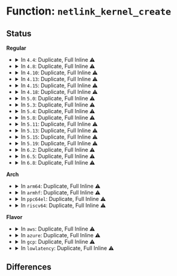 # Function: <code>netlink_kernel_create</code>

## Status
<b>Regular</b>
<ul>
<li>
<details>
<summary>In <code>4.4</code>: Duplicate, Full Inline ⚠️</summary>

**Collision:** Static Duplication

**Inline:** Full

**Transformation:** False

**Instances:**

```
In kernel/audit.c (ffffffff81120bfe)
Location: include/linux/netlink.h:60
Inline: True
Inline callers:
  - kernel/audit.c:audit_net_init
```
```
In security/selinux/netlink.c (ffffffff81f98819)
Location: include/linux/netlink.h:60
Inline: True
Inline callers:
  - security/selinux/netlink.c:selnl_init
```
```
In lib/kobject_uevent.c (ffffffff813ed177)
Location: include/linux/netlink.h:60
Inline: True
Inline callers:
  - lib/kobject_uevent.c:uevent_net_init
```
```
In drivers/connector/connector.c (ffffffff81541c9b)
Location: include/linux/netlink.h:60
Inline: True
```
```
In drivers/scsi/scsi_netlink.c (ffffffff815b6bfb)
Location: include/linux/netlink.h:60
Inline: True
Inline callers:
  - drivers/scsi/scsi_netlink.c:scsi_netlink_init
```
```
In net/core/rtnetlink.c (ffffffff8172b48b)
Location: include/linux/netlink.h:60
Inline: True
Inline callers:
  - net/core/rtnetlink.c:rtnetlink_net_init
```
```
In net/core/sock_diag.c (ffffffff8173338b)
Location: include/linux/netlink.h:60
Inline: True
Inline callers:
  - net/core/sock_diag.c:diag_net_init
```
```
In net/netlink/genetlink.c (ffffffff8174f96b)
Location: include/linux/netlink.h:60
Inline: True
Inline callers:
  - net/netlink/genetlink.c:genl_pernet_init
```
```
In net/ipv4/fib_frontend.c (ffffffff8179a227)
Location: include/linux/netlink.h:60
Inline: True
```
</details>
</li>
<li>
<details>
<summary>In <code>4.8</code>: Duplicate, Full Inline ⚠️</summary>

**Collision:** Static Duplication

**Inline:** Full

**Transformation:** False

**Instances:**

```
In kernel/audit.c (ffffffff81128b4e)
Location: include/linux/netlink.h:60
Inline: True
Inline callers:
  - kernel/audit.c:audit_net_init
```
```
In security/selinux/netlink.c (ffffffff81fc34b1)
Location: include/linux/netlink.h:60
Inline: True
Inline callers:
  - security/selinux/netlink.c:selnl_init
```
```
In lib/kobject_uevent.c (ffffffff81432de7)
Location: include/linux/netlink.h:60
Inline: True
Inline callers:
  - lib/kobject_uevent.c:uevent_net_init
```
```
In drivers/connector/connector.c (ffffffff815935db)
Location: include/linux/netlink.h:60
Inline: True
```
```
In drivers/scsi/scsi_netlink.c (ffffffff8160f31b)
Location: include/linux/netlink.h:60
Inline: True
Inline callers:
  - drivers/scsi/scsi_netlink.c:scsi_netlink_init
```
```
In net/core/rtnetlink.c (ffffffff81794ceb)
Location: include/linux/netlink.h:60
Inline: True
Inline callers:
  - net/core/rtnetlink.c:rtnetlink_net_init
```
```
In net/core/sock_diag.c (ffffffff8179ee2b)
Location: include/linux/netlink.h:60
Inline: True
Inline callers:
  - net/core/sock_diag.c:diag_net_init
```
```
In net/netlink/genetlink.c (ffffffff817bb93b)
Location: include/linux/netlink.h:60
Inline: True
Inline callers:
  - net/netlink/genetlink.c:genl_pernet_init
```
```
In net/ipv4/fib_frontend.c (ffffffff81808107)
Location: include/linux/netlink.h:60
Inline: True
```
</details>
</li>
<li>
<details>
<summary>In <code>4.10</code>: Duplicate, Full Inline ⚠️</summary>

**Collision:** Static Duplication

**Inline:** Full

**Transformation:** False

**Instances:**

```
In kernel/audit.c (ffffffff811327ae)
Location: include/linux/netlink.h:60
Inline: True
Inline callers:
  - kernel/audit.c:audit_net_init
```
```
In security/selinux/netlink.c (ffffffff81fffefd)
Location: include/linux/netlink.h:60
Inline: True
Inline callers:
  - security/selinux/netlink.c:selnl_init
```
```
In lib/kobject_uevent.c (ffffffff8144f057)
Location: include/linux/netlink.h:60
Inline: True
Inline callers:
  - lib/kobject_uevent.c:uevent_net_init
```
```
In drivers/connector/connector.c (ffffffff815c0e9b)
Location: include/linux/netlink.h:60
Inline: True
```
```
In drivers/scsi/scsi_netlink.c (ffffffff8163ebbb)
Location: include/linux/netlink.h:60
Inline: True
Inline callers:
  - drivers/scsi/scsi_netlink.c:scsi_netlink_init
```
```
In net/core/rtnetlink.c (ffffffff817c256b)
Location: include/linux/netlink.h:60
Inline: True
Inline callers:
  - net/core/rtnetlink.c:rtnetlink_net_init
```
```
In net/core/sock_diag.c (ffffffff817cd7fb)
Location: include/linux/netlink.h:60
Inline: True
Inline callers:
  - net/core/sock_diag.c:diag_net_init
```
```
In net/netlink/genetlink.c (ffffffff817eb27b)
Location: include/linux/netlink.h:60
Inline: True
Inline callers:
  - net/netlink/genetlink.c:genl_pernet_init
```
```
In net/ipv4/fib_frontend.c (ffffffff818391e1)
Location: include/linux/netlink.h:60
Inline: True
```
</details>
</li>
<li>
<details>
<summary>In <code>4.13</code>: Duplicate, Full Inline ⚠️</summary>

**Collision:** Static Duplication

**Inline:** Full

**Transformation:** False

**Instances:**

```
In kernel/audit.c (ffffffff81133f16)
Location: include/linux/netlink.h:60
Inline: True
Inline callers:
  - kernel/audit.c:audit_net_init
```
```
In security/selinux/netlink.c (ffffffff820e35f0)
Location: include/linux/netlink.h:60
Inline: True
Inline callers:
  - security/selinux/netlink.c:selnl_init
```
```
In drivers/connector/connector.c (ffffffff815d69db)
Location: include/linux/netlink.h:60
Inline: True
```
```
In drivers/scsi/scsi_netlink.c (ffffffff816536fb)
Location: include/linux/netlink.h:60
Inline: True
Inline callers:
  - drivers/scsi/scsi_netlink.c:scsi_netlink_init
```
```
In net/core/rtnetlink.c (ffffffff817e0d06)
Location: include/linux/netlink.h:60
Inline: True
Inline callers:
  - net/core/rtnetlink.c:rtnetlink_net_init
```
```
In net/core/sock_diag.c (ffffffff817ecb36)
Location: include/linux/netlink.h:60
Inline: True
Inline callers:
  - net/core/sock_diag.c:diag_net_init
```
```
In net/netlink/genetlink.c (ffffffff8180b28b)
Location: include/linux/netlink.h:60
Inline: True
Inline callers:
  - net/netlink/genetlink.c:genl_pernet_init
```
```
In net/ipv4/fib_frontend.c (ffffffff8185a6f1)
Location: include/linux/netlink.h:60
Inline: True
```
```
In lib/kobject_uevent.c (ffffffff818ef28e)
Location: include/linux/netlink.h:60
Inline: True
Inline callers:
  - lib/kobject_uevent.c:uevent_net_init
```
</details>
</li>
<li>
<details>
<summary>In <code>4.15</code>: Duplicate, Full Inline ⚠️</summary>

**Collision:** Static Duplication

**Inline:** Full

**Transformation:** False

**Instances:**

```
In kernel/audit.c (ffffffff81140cd6)
Location: include/linux/netlink.h:58
Inline: True
Inline callers:
  - kernel/audit.c:audit_net_init
```
```
In security/selinux/netlink.c (ffffffff826ec283)
Location: include/linux/netlink.h:58
Inline: True
Inline callers:
  - security/selinux/netlink.c:selnl_init
```
```
In drivers/connector/connector.c (ffffffff8163d7bb)
Location: include/linux/netlink.h:58
Inline: True
```
```
In drivers/scsi/scsi_netlink.c (ffffffff816bcbab)
Location: include/linux/netlink.h:58
Inline: True
Inline callers:
  - drivers/scsi/scsi_netlink.c:scsi_netlink_init
```
```
In net/core/rtnetlink.c (ffffffff8185b3b6)
Location: include/linux/netlink.h:58
Inline: True
Inline callers:
  - net/core/rtnetlink.c:rtnetlink_net_init
```
```
In net/core/sock_diag.c (ffffffff81868d16)
Location: include/linux/netlink.h:58
Inline: True
Inline callers:
  - net/core/sock_diag.c:diag_net_init
```
```
In net/netlink/genetlink.c (ffffffff8188a1eb)
Location: include/linux/netlink.h:58
Inline: True
Inline callers:
  - net/netlink/genetlink.c:genl_pernet_init
```
```
In net/ipv4/fib_frontend.c (ffffffff818da62c)
Location: include/linux/netlink.h:58
Inline: True
```
```
In lib/kobject_uevent.c (ffffffff8197556e)
Location: include/linux/netlink.h:58
Inline: True
Inline callers:
  - lib/kobject_uevent.c:uevent_net_init
```
</details>
</li>
<li>
<details>
<summary>In <code>4.18</code>: Duplicate, Full Inline ⚠️</summary>

**Collision:** Static Duplication

**Inline:** Full

**Transformation:** False

**Instances:**

```
In kernel/audit.c (ffffffff8114f6fd)
Location: include/linux/netlink.h:58
Inline: True
Inline callers:
  - kernel/audit.c:audit_net_init
```
```
In security/selinux/netlink.c (ffffffff8271662f)
Location: include/linux/netlink.h:58
Inline: True
Inline callers:
  - security/selinux/netlink.c:selnl_init
```
```
In drivers/connector/connector.c (ffffffff81678e0c)
Location: include/linux/netlink.h:58
Inline: True
```
```
In drivers/scsi/scsi_netlink.c (ffffffff816f90a9)
Location: include/linux/netlink.h:58
Inline: True
Inline callers:
  - drivers/scsi/scsi_netlink.c:scsi_netlink_init
```
```
In net/core/rtnetlink.c (ffffffff818a6cee)
Location: include/linux/netlink.h:58
Inline: True
Inline callers:
  - net/core/rtnetlink.c:rtnetlink_net_init
```
```
In net/core/sock_diag.c (ffffffff818b8c21)
Location: include/linux/netlink.h:58
Inline: True
Inline callers:
  - net/core/sock_diag.c:diag_net_init
```
```
In net/netlink/genetlink.c (ffffffff818dd879)
Location: include/linux/netlink.h:58
Inline: True
Inline callers:
  - net/netlink/genetlink.c:genl_pernet_init
```
```
In net/ipv4/fib_frontend.c (ffffffff819310e5)
Location: include/linux/netlink.h:58
Inline: True
```
```
In lib/kobject_uevent.c (ffffffff819d1c73)
Location: include/linux/netlink.h:58
Inline: True
Inline callers:
  - lib/kobject_uevent.c:uevent_net_init
```
</details>
</li>
<li>
<details>
<summary>In <code>5.0</code>: Duplicate, Full Inline ⚠️</summary>

**Collision:** Static Duplication

**Inline:** Full

**Transformation:** False

**Instances:**

```
In kernel/audit.c (ffffffff8115c3dd)
Location: include/linux/netlink.h:58
Inline: True
Inline callers:
  - kernel/audit.c:audit_net_init
```
```
In security/selinux/netlink.c (ffffffff828ce0f2)
Location: include/linux/netlink.h:58
Inline: True
Inline callers:
  - security/selinux/netlink.c:selnl_init
```
```
In drivers/connector/connector.c (ffffffff81697eec)
Location: include/linux/netlink.h:58
Inline: True
```
```
In drivers/scsi/scsi_netlink.c (ffffffff8171b989)
Location: include/linux/netlink.h:58
Inline: True
Inline callers:
  - drivers/scsi/scsi_netlink.c:scsi_netlink_init
```
```
In net/core/rtnetlink.c (ffffffff818ca37e)
Location: include/linux/netlink.h:58
Inline: True
Inline callers:
  - net/core/rtnetlink.c:rtnetlink_net_init
```
```
In net/core/sock_diag.c (ffffffff818df871)
Location: include/linux/netlink.h:58
Inline: True
Inline callers:
  - net/core/sock_diag.c:diag_net_init
```
```
In net/netlink/genetlink.c (ffffffff8190a239)
Location: include/linux/netlink.h:58
Inline: True
Inline callers:
  - net/netlink/genetlink.c:genl_pernet_init
```
```
In net/ipv4/fib_frontend.c (ffffffff81960989)
Location: include/linux/netlink.h:58
Inline: True
```
```
In lib/kobject_uevent.c (ffffffff81a0b0d3)
Location: include/linux/netlink.h:58
Inline: True
Inline callers:
  - lib/kobject_uevent.c:uevent_net_init
```
</details>
</li>
<li>
<details>
<summary>In <code>5.3</code>: Duplicate, Full Inline ⚠️</summary>

**Collision:** Static Duplication

**Inline:** Full

**Transformation:** False

**Instances:**

```
In kernel/audit.c (ffffffff81168aa4)
Location: include/linux/netlink.h:58
Inline: True
Inline callers:
  - kernel/audit.c:audit_net_init
```
```
In security/selinux/netlink.c (ffffffff828e7b5d)
Location: include/linux/netlink.h:58
Inline: True
Inline callers:
  - security/selinux/netlink.c:selnl_init
```
```
In drivers/connector/connector.c (ffffffff816d0a69)
Location: include/linux/netlink.h:58
Inline: True
```
```
In drivers/scsi/scsi_netlink.c (ffffffff81756fc9)
Location: include/linux/netlink.h:58
Inline: True
Inline callers:
  - drivers/scsi/scsi_netlink.c:scsi_netlink_init
```
```
In net/core/rtnetlink.c (ffffffff8191732e)
Location: include/linux/netlink.h:58
Inline: True
Inline callers:
  - net/core/rtnetlink.c:rtnetlink_net_init
```
```
In net/core/sock_diag.c (ffffffff8192dec1)
Location: include/linux/netlink.h:58
Inline: True
Inline callers:
  - net/core/sock_diag.c:diag_net_init
```
```
In net/netlink/genetlink.c (ffffffff8196b639)
Location: include/linux/netlink.h:58
Inline: True
Inline callers:
  - net/netlink/genetlink.c:genl_pernet_init
```
```
In net/ipv4/fib_frontend.c (ffffffff819c54a7)
Location: include/linux/netlink.h:58
Inline: True
```
```
In lib/kobject_uevent.c (ffffffff81a7aab3)
Location: include/linux/netlink.h:58
Inline: True
Inline callers:
  - lib/kobject_uevent.c:uevent_net_init
```
</details>
</li>
<li>
<details>
<summary>In <code>5.4</code>: Duplicate, Full Inline ⚠️</summary>

**Collision:** Static Duplication

**Inline:** Full

**Transformation:** False

**Instances:**

```
In kernel/audit.c (ffffffff81174944)
Location: include/linux/netlink.h:58
Inline: True
Inline callers:
  - kernel/audit.c:audit_net_init
```
```
In security/selinux/netlink.c (ffffffff828f0649)
Location: include/linux/netlink.h:58
Inline: True
Inline callers:
  - security/selinux/netlink.c:selnl_init
```
```
In drivers/connector/connector.c (ffffffff816f4889)
Location: include/linux/netlink.h:58
Inline: True
```
```
In drivers/scsi/scsi_netlink.c (ffffffff8177b269)
Location: include/linux/netlink.h:58
Inline: True
Inline callers:
  - drivers/scsi/scsi_netlink.c:scsi_netlink_init
```
```
In net/core/rtnetlink.c (ffffffff8194996e)
Location: include/linux/netlink.h:58
Inline: True
Inline callers:
  - net/core/rtnetlink.c:rtnetlink_net_init
```
```
In net/core/sock_diag.c (ffffffff81960151)
Location: include/linux/netlink.h:58
Inline: True
Inline callers:
  - net/core/sock_diag.c:diag_net_init
```
```
In net/netlink/genetlink.c (ffffffff819a1fe9)
Location: include/linux/netlink.h:58
Inline: True
Inline callers:
  - net/netlink/genetlink.c:genl_pernet_init
```
```
In net/ipv4/fib_frontend.c (ffffffff819fc047)
Location: include/linux/netlink.h:58
Inline: True
```
```
In lib/kobject_uevent.c (ffffffff81ab1e13)
Location: include/linux/netlink.h:58
Inline: True
Inline callers:
  - lib/kobject_uevent.c:uevent_net_init
```
</details>
</li>
<li>
<details>
<summary>In <code>5.8</code>: Duplicate, Full Inline ⚠️</summary>

**Collision:** Static Duplication

**Inline:** Full

**Transformation:** False

**Instances:**

```
In kernel/audit.c (ffffffff811869b4)
Location: include/linux/netlink.h:58
Inline: True
Inline callers:
  - kernel/audit.c:audit_net_init
```
```
In security/selinux/netlink.c (ffffffff82d05851)
Location: include/linux/netlink.h:58
Inline: True
Inline callers:
  - security/selinux/netlink.c:selnl_init
```
```
In lib/kobject_uevent.c (ffffffff815ec563)
Location: include/linux/netlink.h:58
Inline: True
Inline callers:
  - lib/kobject_uevent.c:uevent_net_init
```
```
In drivers/connector/connector.c (ffffffff817ace79)
Location: include/linux/netlink.h:58
Inline: True
Inline callers:
  - drivers/connector/connector.c:cn_init
```
```
In drivers/scsi/scsi_netlink.c (ffffffff8183e3d9)
Location: include/linux/netlink.h:58
Inline: True
Inline callers:
  - drivers/scsi/scsi_netlink.c:scsi_netlink_init
```
```
In net/core/rtnetlink.c (ffffffff81a194ae)
Location: include/linux/netlink.h:58
Inline: True
Inline callers:
  - net/core/rtnetlink.c:rtnetlink_net_init
```
```
In net/core/sock_diag.c (ffffffff81a33551)
Location: include/linux/netlink.h:58
Inline: True
Inline callers:
  - net/core/sock_diag.c:diag_net_init
```
```
In net/netlink/genetlink.c (ffffffff81a7b9c9)
Location: include/linux/netlink.h:58
Inline: True
Inline callers:
  - net/netlink/genetlink.c:genl_pernet_init
```
```
In net/ipv4/fib_frontend.c (ffffffff81aea0b8)
Location: include/linux/netlink.h:58
Inline: True
```
</details>
</li>
<li>
<details>
<summary>In <code>5.11</code>: Duplicate, Full Inline ⚠️</summary>

**Collision:** Static Duplication

**Inline:** Full

**Transformation:** False

**Instances:**

```
In kernel/audit.c (ffffffff81183cce)
Location: include/linux/netlink.h:58
Inline: True
Inline callers:
  - kernel/audit.c:audit_net_init
```
```
In security/selinux/netlink.c (ffffffff82ff2c2e)
Location: include/linux/netlink.h:58
Inline: True
Inline callers:
  - security/selinux/netlink.c:selnl_init
```
```
In lib/kobject_uevent.c (ffffffff81610d43)
Location: include/linux/netlink.h:58
Inline: True
Inline callers:
  - lib/kobject_uevent.c:uevent_net_init
```
```
In drivers/connector/connector.c (ffffffff817c1a09)
Location: include/linux/netlink.h:58
Inline: True
Inline callers:
  - drivers/connector/connector.c:cn_init
```
```
In drivers/scsi/scsi_netlink.c (ffffffff8184eb09)
Location: include/linux/netlink.h:58
Inline: True
Inline callers:
  - drivers/scsi/scsi_netlink.c:scsi_netlink_init
```
```
In net/core/rtnetlink.c (ffffffff81a1969e)
Location: include/linux/netlink.h:58
Inline: True
Inline callers:
  - net/core/rtnetlink.c:rtnetlink_net_init
```
```
In net/core/sock_diag.c (ffffffff81a358c1)
Location: include/linux/netlink.h:58
Inline: True
Inline callers:
  - net/core/sock_diag.c:diag_net_init
```
```
In net/netlink/genetlink.c (ffffffff81a84889)
Location: include/linux/netlink.h:58
Inline: True
Inline callers:
  - net/netlink/genetlink.c:genl_pernet_init
```
```
In net/ipv4/fib_frontend.c (ffffffff81af6f18)
Location: include/linux/netlink.h:58
Inline: True
```
</details>
</li>
<li>
<details>
<summary>In <code>5.13</code>: Duplicate, Full Inline ⚠️</summary>

**Collision:** Static Duplication

**Inline:** Full

**Transformation:** False

**Instances:**

```
In kernel/audit.c (ffffffff81184bfe)
Location: include/linux/netlink.h:60
Inline: True
Inline callers:
  - kernel/audit.c:audit_net_init
```
```
In security/selinux/netlink.c (ffffffff831fd60a)
Location: include/linux/netlink.h:60
Inline: True
Inline callers:
  - security/selinux/netlink.c:selnl_init
```
```
In lib/kobject_uevent.c (ffffffff815f43b3)
Location: include/linux/netlink.h:60
Inline: True
Inline callers:
  - lib/kobject_uevent.c:uevent_net_init
```
```
In drivers/connector/connector.c (ffffffff817a4f29)
Location: include/linux/netlink.h:60
Inline: True
Inline callers:
  - drivers/connector/connector.c:cn_init
```
```
In drivers/scsi/scsi_netlink.c (ffffffff81831fa9)
Location: include/linux/netlink.h:60
Inline: True
Inline callers:
  - drivers/scsi/scsi_netlink.c:scsi_netlink_init
```
```
In net/core/rtnetlink.c (ffffffff81a005ae)
Location: include/linux/netlink.h:60
Inline: True
Inline callers:
  - net/core/rtnetlink.c:rtnetlink_net_init
```
```
In net/core/sock_diag.c (ffffffff81a1ca11)
Location: include/linux/netlink.h:60
Inline: True
Inline callers:
  - net/core/sock_diag.c:diag_net_init
```
```
In net/netlink/genetlink.c (ffffffff81a6d981)
Location: include/linux/netlink.h:60
Inline: True
Inline callers:
  - net/netlink/genetlink.c:genl_pernet_init
```
```
In net/ipv4/fib_frontend.c (ffffffff81ae2674)
Location: include/linux/netlink.h:60
Inline: True
```
</details>
</li>
<li>
<details>
<summary>In <code>5.15</code>: Duplicate, Full Inline ⚠️</summary>

**Collision:** Static Duplication

**Inline:** Full

**Transformation:** False

**Instances:**

```
In kernel/audit.c (ffffffff811acf1e)
Location: include/linux/netlink.h:60
Inline: True
Inline callers:
  - kernel/audit.c:audit_net_init
```
```
In security/selinux/netlink.c (ffffffff832e4806)
Location: include/linux/netlink.h:60
Inline: True
Inline callers:
  - security/selinux/netlink.c:selnl_init
```
```
In lib/kobject_uevent.c (ffffffff81661723)
Location: include/linux/netlink.h:60
Inline: True
Inline callers:
  - lib/kobject_uevent.c:uevent_net_init
```
```
In drivers/connector/connector.c (ffffffff818308a9)
Location: include/linux/netlink.h:60
Inline: True
Inline callers:
  - drivers/connector/connector.c:cn_init
```
```
In drivers/scsi/scsi_netlink.c (ffffffff818bdff9)
Location: include/linux/netlink.h:60
Inline: True
Inline callers:
  - drivers/scsi/scsi_netlink.c:scsi_netlink_init
```
```
In net/core/rtnetlink.c (ffffffff81ab26fe)
Location: include/linux/netlink.h:60
Inline: True
Inline callers:
  - net/core/rtnetlink.c:rtnetlink_net_init
```
```
In net/core/sock_diag.c (ffffffff81ad0291)
Location: include/linux/netlink.h:60
Inline: True
Inline callers:
  - net/core/sock_diag.c:diag_net_init
```
```
In net/netlink/genetlink.c (ffffffff81b27091)
Location: include/linux/netlink.h:60
Inline: True
Inline callers:
  - net/netlink/genetlink.c:genl_pernet_init
```
```
In net/ipv4/fib_frontend.c (ffffffff81ba1e8f)
Location: include/linux/netlink.h:60
Inline: True
```
</details>
</li>
<li>
<details>
<summary>In <code>5.19</code>: Duplicate, Full Inline ⚠️</summary>

**Collision:** Static Duplication

**Inline:** Full

**Transformation:** False

**Instances:**

```
In kernel/audit.c (ffffffff811deb64)
Location: include/linux/netlink.h:60
Inline: True
Inline callers:
  - kernel/audit.c:audit_net_init
```
```
In security/selinux/netlink.c (ffffffff8349b40a)
Location: include/linux/netlink.h:60
Inline: True
Inline callers:
  - security/selinux/netlink.c:selnl_init
```
```
In lib/kobject_uevent.c (ffffffff8177b4e3)
Location: include/linux/netlink.h:60
Inline: True
Inline callers:
  - lib/kobject_uevent.c:uevent_net_init
```
```
In drivers/connector/connector.c (ffffffff81971c19)
Location: include/linux/netlink.h:60
Inline: True
Inline callers:
  - drivers/connector/connector.c:cn_init
```
```
In drivers/scsi/scsi_netlink.c (ffffffff81a0a2b9)
Location: include/linux/netlink.h:60
Inline: True
Inline callers:
  - drivers/scsi/scsi_netlink.c:scsi_netlink_init
```
```
In net/core/rtnetlink.c (ffffffff81c2b87e)
Location: include/linux/netlink.h:60
Inline: True
Inline callers:
  - net/core/rtnetlink.c:rtnetlink_net_init
```
```
In net/core/sock_diag.c (ffffffff81c4db01)
Location: include/linux/netlink.h:60
Inline: True
Inline callers:
  - net/core/sock_diag.c:diag_net_init
```
```
In net/netlink/genetlink.c (ffffffff81caffd1)
Location: include/linux/netlink.h:60
Inline: True
Inline callers:
  - net/netlink/genetlink.c:genl_pernet_init
```
```
In net/ipv4/fib_frontend.c (ffffffff81d34558)
Location: include/linux/netlink.h:60
Inline: True
```
</details>
</li>
<li>
<details>
<summary>In <code>6.2</code>: Duplicate, Full Inline ⚠️</summary>

**Collision:** Static Duplication

**Inline:** Full

**Transformation:** False

**Instances:**

```
In kernel/audit.c (ffffffff81224794)
Location: include/linux/netlink.h:60
Inline: True
Inline callers:
  - kernel/audit.c:audit_net_init
```
```
In security/selinux/netlink.c (ffffffff83ed22c4)
Location: include/linux/netlink.h:60
Inline: True
Inline callers:
  - security/selinux/netlink.c:selnl_init
```
```
In drivers/connector/connector.c (ffffffff81adce79)
Location: include/linux/netlink.h:60
Inline: True
Inline callers:
  - drivers/connector/connector.c:cn_init
```
```
In drivers/scsi/scsi_netlink.c (ffffffff81b89979)
Location: include/linux/netlink.h:60
Inline: True
Inline callers:
  - drivers/scsi/scsi_netlink.c:scsi_netlink_init
```
```
In net/core/rtnetlink.c (ffffffff81dde4fe)
Location: include/linux/netlink.h:60
Inline: True
Inline callers:
  - net/core/rtnetlink.c:rtnetlink_net_init
```
```
In net/core/sock_diag.c (ffffffff81e02ac1)
Location: include/linux/netlink.h:60
Inline: True
Inline callers:
  - net/core/sock_diag.c:diag_net_init
```
```
In net/netlink/genetlink.c (ffffffff81e6dd41)
Location: include/linux/netlink.h:60
Inline: True
Inline callers:
  - net/netlink/genetlink.c:genl_pernet_init
```
```
In net/ipv4/fib_frontend.c (ffffffff81efca38)
Location: include/linux/netlink.h:60
Inline: True
```
```
In lib/kobject_uevent.c (ffffffff82024703)
Location: include/linux/netlink.h:60
Inline: True
Inline callers:
  - lib/kobject_uevent.c:uevent_net_init
```
</details>
</li>
<li>
<details>
<summary>In <code>6.5</code>: Duplicate, Full Inline ⚠️</summary>

**Collision:** Static Duplication

**Inline:** Full

**Transformation:** False

**Instances:**

```
In kernel/audit.c (ffffffff8123ad5c)
Location: include/linux/netlink.h:59
Inline: True
Inline callers:
  - kernel/audit.c:audit_net_init
```
```
In security/selinux/netlink.c (ffffffff836f734c)
Location: include/linux/netlink.h:59
Inline: True
Inline callers:
  - security/selinux/netlink.c:selnl_init
```
```
In drivers/connector/connector.c (ffffffff81b2b0f4)
Location: include/linux/netlink.h:59
Inline: True
Inline callers:
  - drivers/connector/connector.c:cn_init
```
```
In drivers/scsi/scsi_netlink.c (ffffffff81bdd874)
Location: include/linux/netlink.h:59
Inline: True
Inline callers:
  - drivers/scsi/scsi_netlink.c:scsi_netlink_init
```
```
In net/core/rtnetlink.c (ffffffff81e4f436)
Location: include/linux/netlink.h:59
Inline: True
Inline callers:
  - net/core/rtnetlink.c:rtnetlink_net_init
```
```
In net/core/sock_diag.c (ffffffff81e75029)
Location: include/linux/netlink.h:59
Inline: True
Inline callers:
  - net/core/sock_diag.c:diag_net_init
```
```
In net/netlink/genetlink.c (ffffffff81ec9e5a)
Location: include/linux/netlink.h:59
Inline: True
Inline callers:
  - net/netlink/genetlink.c:genl_pernet_init
```
```
In net/ipv4/fib_frontend.c (ffffffff81f5c47e)
Location: include/linux/netlink.h:59
Inline: True
```
```
In lib/kobject_uevent.c (ffffffff820a480b)
Location: include/linux/netlink.h:59
Inline: True
Inline callers:
  - lib/kobject_uevent.c:uevent_net_init
```
</details>
</li>
<li>
<details>
<summary>In <code>6.8</code>: Duplicate, Full Inline ⚠️</summary>

**Collision:** Static Duplication

**Inline:** Full

**Transformation:** False

**Instances:**

```
In kernel/audit.c (ffffffff81254c24)
Location: include/linux/netlink.h:60
Inline: True
Inline callers:
  - kernel/audit.c:audit_net_init
```
```
In security/selinux/netlink.c (ffffffff8392a6e4)
Location: include/linux/netlink.h:60
Inline: True
Inline callers:
  - security/selinux/netlink.c:selnl_init
```
```
In drivers/connector/connector.c (ffffffff81b82424)
Location: include/linux/netlink.h:60
Inline: True
Inline callers:
  - drivers/connector/connector.c:cn_init
```
```
In drivers/scsi/scsi_netlink.c (ffffffff81c32629)
Location: include/linux/netlink.h:60
Inline: True
Inline callers:
  - drivers/scsi/scsi_netlink.c:scsi_netlink_init
```
```
In net/core/rtnetlink.c (ffffffff81f0e47e)
Location: include/linux/netlink.h:60
Inline: True
Inline callers:
  - net/core/rtnetlink.c:rtnetlink_net_init
```
```
In net/core/sock_diag.c (ffffffff81f348d1)
Location: include/linux/netlink.h:60
Inline: True
Inline callers:
  - net/core/sock_diag.c:diag_net_init
```
```
In net/netlink/genetlink.c (ffffffff81f8ce42)
Location: include/linux/netlink.h:60
Inline: True
Inline callers:
  - net/netlink/genetlink.c:genl_pernet_init
```
```
In net/ipv4/fib_frontend.c (ffffffff820229fb)
Location: include/linux/netlink.h:60
Inline: True
```
```
In lib/kobject_uevent.c (ffffffff8217c912)
Location: include/linux/netlink.h:60
Inline: True
Inline callers:
  - lib/kobject_uevent.c:uevent_net_init
```
</details>
</li>
</ul>
<b>Arch</b>
<ul>
<li>
<details>
<summary>In <code>arm64</code>: Duplicate, Full Inline ⚠️</summary>

**Collision:** Static Duplication

**Inline:** Full

**Transformation:** False

**Instances:**

```
In kernel/audit.c (ffff8000101e9458)
Location: include/linux/netlink.h:58
Inline: True
Inline callers:
  - kernel/audit.c:audit_net_init
```
```
In security/selinux/netlink.c (ffff80001146a628)
Location: include/linux/netlink.h:58
Inline: True
Inline callers:
  - security/selinux/netlink.c:selnl_init
```
```
In drivers/connector/connector.c (ffff8000108dd984)
Location: include/linux/netlink.h:58
Inline: True
```
```
In drivers/scsi/scsi_netlink.c (ffff800010981028)
Location: include/linux/netlink.h:58
Inline: True
Inline callers:
  - drivers/scsi/scsi_netlink.c:scsi_netlink_init
```
```
In net/core/rtnetlink.c (ffff800010beb4a0)
Location: include/linux/netlink.h:58
Inline: True
Inline callers:
  - net/core/rtnetlink.c:rtnetlink_net_init
```
```
In net/core/sock_diag.c (ffff800010c03974)
Location: include/linux/netlink.h:58
Inline: True
Inline callers:
  - net/core/sock_diag.c:diag_net_init
```
```
In net/netlink/genetlink.c (ffff800010c50c70)
Location: include/linux/netlink.h:58
Inline: True
Inline callers:
  - net/netlink/genetlink.c:genl_pernet_init
```
```
In net/ipv4/fib_frontend.c (ffff800010cb3fd4)
Location: include/linux/netlink.h:58
Inline: True
```
```
In lib/kobject_uevent.c (ffff800010d8c8fc)
Location: include/linux/netlink.h:58
Inline: True
Inline callers:
  - lib/kobject_uevent.c:uevent_net_init
```
</details>
</li>
<li>
<details>
<summary>In <code>armhf</code>: Duplicate, Full Inline ⚠️</summary>

**Collision:** Static Duplication

**Inline:** Full

**Transformation:** False

**Instances:**

```
In kernel/audit.c (c04293c4)
Location: include/linux/netlink.h:58
Inline: True
Inline callers:
  - kernel/audit.c:audit_net_init
```
```
In security/selinux/netlink.c (c1543270)
Location: include/linux/netlink.h:58
Inline: True
Inline callers:
  - security/selinux/netlink.c:selnl_init
```
```
In drivers/connector/connector.c (c09cccb0)
Location: include/linux/netlink.h:58
Inline: True
```
```
In drivers/scsi/scsi_netlink.c (c0a53988)
Location: include/linux/netlink.h:58
Inline: True
Inline callers:
  - drivers/scsi/scsi_netlink.c:scsi_netlink_init
```
```
In net/core/rtnetlink.c (c0d04224)
Location: include/linux/netlink.h:58
Inline: True
Inline callers:
  - net/core/rtnetlink.c:rtnetlink_net_init
```
```
In net/core/sock_diag.c (c0d1cd08)
Location: include/linux/netlink.h:58
Inline: True
Inline callers:
  - net/core/sock_diag.c:diag_net_init
```
```
In net/netlink/genetlink.c (c0d608fc)
Location: include/linux/netlink.h:58
Inline: True
Inline callers:
  - net/netlink/genetlink.c:genl_pernet_init
```
```
In net/ipv4/fib_frontend.c (c0dbf4d4)
Location: include/linux/netlink.h:58
Inline: True
```
```
In lib/kobject_uevent.c (c0e86cd8)
Location: include/linux/netlink.h:58
Inline: True
Inline callers:
  - lib/kobject_uevent.c:uevent_net_init
```
</details>
</li>
<li>
<details>
<summary>In <code>ppc64el</code>: Duplicate, Full Inline ⚠️</summary>

**Collision:** Static Duplication

**Inline:** Full

**Transformation:** False

**Instances:**

```
In kernel/audit.c (c00000000025a258)
Location: include/linux/netlink.h:58
Inline: True
Inline callers:
  - kernel/audit.c:audit_net_init
```
```
In security/selinux/netlink.c (c000000001398c60)
Location: include/linux/netlink.h:58
Inline: True
Inline callers:
  - security/selinux/netlink.c:selnl_init
```
```
In drivers/connector/connector.c (c000000000971418)
Location: include/linux/netlink.h:58
Inline: True
```
```
In drivers/scsi/scsi_netlink.c (c000000000a3ce90)
Location: include/linux/netlink.h:58
Inline: True
Inline callers:
  - drivers/scsi/scsi_netlink.c:scsi_netlink_init
```
```
In net/core/rtnetlink.c (c000000000cce99c)
Location: include/linux/netlink.h:58
Inline: True
Inline callers:
  - net/core/rtnetlink.c:rtnetlink_net_init
```
```
In net/core/sock_diag.c (c000000000ced294)
Location: include/linux/netlink.h:58
Inline: True
Inline callers:
  - net/core/sock_diag.c:diag_net_init
```
```
In net/netlink/genetlink.c (c000000000d4f940)
Location: include/linux/netlink.h:58
Inline: True
Inline callers:
  - net/netlink/genetlink.c:genl_pernet_init
```
```
In net/ipv4/fib_frontend.c (c000000000dcb458)
Location: include/linux/netlink.h:58
Inline: True
```
```
In lib/kobject_uevent.c (c000000000ecddb0)
Location: include/linux/netlink.h:58
Inline: True
Inline callers:
  - lib/kobject_uevent.c:uevent_net_init
```
</details>
</li>
<li>
<details>
<summary>In <code>riscv64</code>: Duplicate, Full Inline ⚠️</summary>

**Collision:** Static Duplication

**Inline:** Full

**Transformation:** False

**Instances:**

```
In kernel/audit.c (ffffffe00015e25c)
Location: include/linux/netlink.h:58
Inline: True
Inline callers:
  - kernel/audit.c:audit_net_init
```
```
In security/selinux/netlink.c (ffffffe0000256a2)
Location: include/linux/netlink.h:58
Inline: True
Inline callers:
  - security/selinux/netlink.c:selnl_init
```
```
In drivers/connector/connector.c (ffffffe000574210)
Location: include/linux/netlink.h:58
Inline: True
```
```
In drivers/scsi/scsi_netlink.c (ffffffe0005e6abe)
Location: include/linux/netlink.h:58
Inline: True
Inline callers:
  - drivers/scsi/scsi_netlink.c:scsi_netlink_init
```
```
In net/core/rtnetlink.c (ffffffe00076edbc)
Location: include/linux/netlink.h:58
Inline: True
Inline callers:
  - net/core/rtnetlink.c:rtnetlink_net_init
```
```
In net/core/sock_diag.c (ffffffe0007829a4)
Location: include/linux/netlink.h:58
Inline: True
Inline callers:
  - net/core/sock_diag.c:diag_net_init
```
```
In net/netlink/genetlink.c (ffffffe0007bc0e0)
Location: include/linux/netlink.h:58
Inline: True
Inline callers:
  - net/netlink/genetlink.c:genl_pernet_init
```
```
In net/ipv4/fib_frontend.c (ffffffe00080be60)
Location: include/linux/netlink.h:58
Inline: True
```
```
In lib/kobject_uevent.c (ffffffe0008b5224)
Location: include/linux/netlink.h:58
Inline: True
Inline callers:
  - lib/kobject_uevent.c:uevent_net_init
```
</details>
</li>
</ul>
<b>Flavor</b>
<ul>
<li>
<details>
<summary>In <code>aws</code>: Duplicate, Full Inline ⚠️</summary>

**Collision:** Static Duplication

**Inline:** Full

**Transformation:** False

**Instances:**

```
In kernel/audit.c (ffffffff8116cf64)
Location: include/linux/netlink.h:58
Inline: True
Inline callers:
  - kernel/audit.c:audit_net_init
```
```
In security/selinux/netlink.c (ffffffff828d94fd)
Location: include/linux/netlink.h:58
Inline: True
Inline callers:
  - security/selinux/netlink.c:selnl_init
```
```
In drivers/connector/connector.c (ffffffff816ba079)
Location: include/linux/netlink.h:58
Inline: True
```
```
In drivers/scsi/scsi_netlink.c (ffffffff8172f959)
Location: include/linux/netlink.h:58
Inline: True
Inline callers:
  - drivers/scsi/scsi_netlink.c:scsi_netlink_init
```
```
In net/core/rtnetlink.c (ffffffff818e993e)
Location: include/linux/netlink.h:58
Inline: True
Inline callers:
  - net/core/rtnetlink.c:rtnetlink_net_init
```
```
In net/core/sock_diag.c (ffffffff81900121)
Location: include/linux/netlink.h:58
Inline: True
Inline callers:
  - net/core/sock_diag.c:diag_net_init
```
```
In net/netlink/genetlink.c (ffffffff81941e59)
Location: include/linux/netlink.h:58
Inline: True
Inline callers:
  - net/netlink/genetlink.c:genl_pernet_init
```
```
In net/ipv4/fib_frontend.c (ffffffff8199bde7)
Location: include/linux/netlink.h:58
Inline: True
```
```
In lib/kobject_uevent.c (ffffffff81a50c63)
Location: include/linux/netlink.h:58
Inline: True
Inline callers:
  - lib/kobject_uevent.c:uevent_net_init
```
</details>
</li>
<li>
<details>
<summary>In <code>azure</code>: Duplicate, Full Inline ⚠️</summary>

**Collision:** Static Duplication

**Inline:** Full

**Transformation:** False

**Instances:**

```
In kernel/audit.c (ffffffff81160104)
Location: include/linux/netlink.h:58
Inline: True
Inline callers:
  - kernel/audit.c:audit_net_init
```
```
In security/selinux/netlink.c (ffffffff828d1c19)
Location: include/linux/netlink.h:58
Inline: True
Inline callers:
  - security/selinux/netlink.c:selnl_init
```
```
In drivers/connector/connector.c (ffffffff81697cb9)
Location: include/linux/netlink.h:58
Inline: True
```
```
In drivers/scsi/scsi_netlink.c (ffffffff81708d79)
Location: include/linux/netlink.h:58
Inline: True
Inline callers:
  - drivers/scsi/scsi_netlink.c:scsi_netlink_init
```
```
In net/core/rtnetlink.c (ffffffff818a377e)
Location: include/linux/netlink.h:58
Inline: True
Inline callers:
  - net/core/rtnetlink.c:rtnetlink_net_init
```
```
In net/core/sock_diag.c (ffffffff818b9f51)
Location: include/linux/netlink.h:58
Inline: True
Inline callers:
  - net/core/sock_diag.c:diag_net_init
```
```
In net/netlink/genetlink.c (ffffffff818fb949)
Location: include/linux/netlink.h:58
Inline: True
Inline callers:
  - net/netlink/genetlink.c:genl_pernet_init
```
```
In net/ipv4/fib_frontend.c (ffffffff819558a7)
Location: include/linux/netlink.h:58
Inline: True
```
```
In lib/kobject_uevent.c (ffffffff81a0dd63)
Location: include/linux/netlink.h:58
Inline: True
Inline callers:
  - lib/kobject_uevent.c:uevent_net_init
```
</details>
</li>
<li>
<details>
<summary>In <code>gcp</code>: Duplicate, Full Inline ⚠️</summary>

**Collision:** Static Duplication

**Inline:** Full

**Transformation:** False

**Instances:**

```
In kernel/audit.c (ffffffff8116ad34)
Location: include/linux/netlink.h:58
Inline: True
Inline callers:
  - kernel/audit.c:audit_net_init
```
```
In security/selinux/netlink.c (ffffffff828ec271)
Location: include/linux/netlink.h:58
Inline: True
Inline callers:
  - security/selinux/netlink.c:selnl_init
```
```
In drivers/connector/connector.c (ffffffff816e8549)
Location: include/linux/netlink.h:58
Inline: True
```
```
In drivers/scsi/scsi_netlink.c (ffffffff8176e729)
Location: include/linux/netlink.h:58
Inline: True
Inline callers:
  - drivers/scsi/scsi_netlink.c:scsi_netlink_init
```
```
In net/core/rtnetlink.c (ffffffff8193a96e)
Location: include/linux/netlink.h:58
Inline: True
Inline callers:
  - net/core/rtnetlink.c:rtnetlink_net_init
```
```
In net/core/sock_diag.c (ffffffff81951151)
Location: include/linux/netlink.h:58
Inline: True
Inline callers:
  - net/core/sock_diag.c:diag_net_init
```
```
In net/netlink/genetlink.c (ffffffff81992fe9)
Location: include/linux/netlink.h:58
Inline: True
Inline callers:
  - net/netlink/genetlink.c:genl_pernet_init
```
```
In net/netfilter/nfnetlink.c (ffffffff819986d1)
Location: include/linux/netlink.h:58
Inline: True
Inline callers:
  - net/netfilter/nfnetlink.c:nfnetlink_net_init
```
```
In net/ipv4/fib_frontend.c (ffffffff81a06687)
Location: include/linux/netlink.h:58
Inline: True
```
```
In lib/kobject_uevent.c (ffffffff81abd053)
Location: include/linux/netlink.h:58
Inline: True
Inline callers:
  - lib/kobject_uevent.c:uevent_net_init
```
</details>
</li>
<li>
<details>
<summary>In <code>lowlatency</code>: Duplicate, Full Inline ⚠️</summary>

**Collision:** Static Duplication

**Inline:** Full

**Transformation:** False

**Instances:**

```
In kernel/audit.c (ffffffff81178534)
Location: include/linux/netlink.h:58
Inline: True
Inline callers:
  - kernel/audit.c:audit_net_init
```
```
In security/selinux/netlink.c (ffffffff828f1693)
Location: include/linux/netlink.h:58
Inline: True
Inline callers:
  - security/selinux/netlink.c:selnl_init
```
```
In drivers/connector/connector.c (ffffffff81702c49)
Location: include/linux/netlink.h:58
Inline: True
```
```
In drivers/scsi/scsi_netlink.c (ffffffff81789ec9)
Location: include/linux/netlink.h:58
Inline: True
Inline callers:
  - drivers/scsi/scsi_netlink.c:scsi_netlink_init
```
```
In net/core/rtnetlink.c (ffffffff8195c19e)
Location: include/linux/netlink.h:58
Inline: True
Inline callers:
  - net/core/rtnetlink.c:rtnetlink_net_init
```
```
In net/core/sock_diag.c (ffffffff81972a91)
Location: include/linux/netlink.h:58
Inline: True
Inline callers:
  - net/core/sock_diag.c:diag_net_init
```
```
In net/netlink/genetlink.c (ffffffff819b5ad9)
Location: include/linux/netlink.h:58
Inline: True
Inline callers:
  - net/netlink/genetlink.c:genl_pernet_init
```
```
In net/ipv4/fib_frontend.c (ffffffff81a10d07)
Location: include/linux/netlink.h:58
Inline: True
```
```
In lib/kobject_uevent.c (ffffffff81ac94d3)
Location: include/linux/netlink.h:58
Inline: True
Inline callers:
  - lib/kobject_uevent.c:uevent_net_init
```
</details>
</li>
</ul>

## Differences

